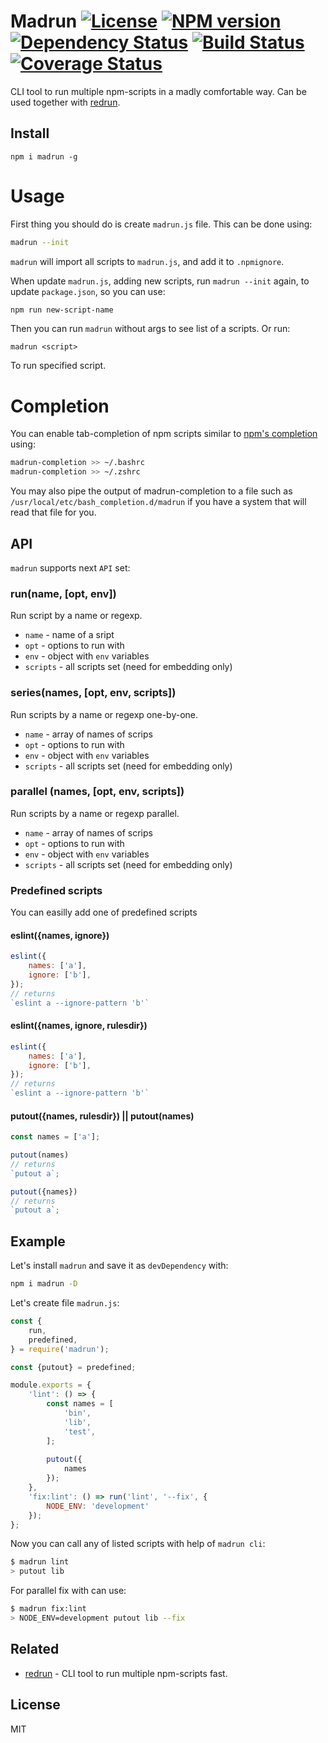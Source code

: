 # Madrun [![License][LicenseIMGURL]][LicenseURL] [![NPM version][NPMIMGURL]][NPMURL] [![Dependency Status][DependencyStatusIMGURL]][DependencyStatusURL] [![Build Status][BuildStatusIMGURL]][BuildStatusURL] [![Coverage Status][CoverageIMGURL]][CoverageURL]

CLI tool to run multiple npm-scripts in a madly comfortable way. Can be used together with [redrun](https://github.com/coderaiser/redrun).

## Install

```
npm i madrun -g
```

# Usage

First thing you should do is create `madrun.js` file.
This can be done using:

```sh
madrun --init
```

`madrun` will import all scripts to `madrun.js`, and add it to `.npmignore`.

When update `madrun.js`, adding new scripts, run `madrun --init` again, to update `package.json`, so you can use:

```sh
npm run new-script-name
```

Then you can run `madrun` without args to see list of a scripts. Or run: 

```
madrun <script>
```

To run specified script.

# Completion

You can enable tab-completion of npm scripts similar to [npm's completion](
https://docs.npmjs.com/cli/completion) using:

```sh
madrun-completion >> ~/.bashrc
madrun-completion >> ~/.zshrc
```

You may also pipe the output of madrun-completion to a file such as `/usr/local/etc/bash_completion.d/madrun` if you have a system that will read that file for you.

## API

`madrun` supports next `API` set:

### run(name, [opt, env])
Run script by a name or regexp.

- `name` - name of a sript
- `opt` - options to run with
- `env` - object with `env` variables
- `scripts` - all scripts set (need for embedding only)

### series(names, [opt, env, scripts])
Run scripts by a name or regexp one-by-one.

- `name` - array of names of scrips
- `opt` - options to run with
- `env` - object with `env` variables
- `scripts` - all scripts set (need for embedding only)

### parallel (names, [opt, env, scripts])
Run scripts by a name or regexp parallel.

- `name` - array of names of scrips
- `opt` - options to run with
- `env` - object with `env` variables
- `scripts` - all scripts set (need for embedding only)

### Predefined scripts

You can easilly add one of predefined scripts

#### eslint({names, ignore})

```js
eslint({
    names: ['a'],
    ignore: ['b'],
});
// returns
`eslint a --ignore-pattern 'b'`
```

#### eslint({names, ignore, rulesdir})

```js
eslint({
    names: ['a'],
    ignore: ['b'],
});
// returns
`eslint a --ignore-pattern 'b'`
```

#### putout({names, rulesdir}) || putout(names)

```js
const names = ['a'];

putout(names)
// returns
`putout a`;

putout({names})
// returns
`putout a`;
```

## Example

Let's install `madrun` and save it as `devDependency` with:

```sh
npm i madrun -D
```

Let's create file `madrun.js`:

```js
const {
    run,
    predefined,
} = require('madrun');

const {putout} = predefined;

module.exports = {
    'lint': () => {
        const names = [
            'bin',
            'lib',
            'test',
        ];
        
        putout({
            names
        });
    },
    'fix:lint': () => run('lint', '--fix', {
        NODE_ENV: 'development'
    });
};
```

Now you can call any of listed scripts with help of `madrun cli`:

```sh
$ madrun lint
> putout lib
```

For parallel fix with can use:

```sh
$ madrun fix:lint
> NODE_ENV=development putout lib --fix
```

## Related

- [redrun](https://github.com/coderaiser/redrun) - CLI tool to run multiple npm-scripts fast.

## License

MIT

[NPMIMGURL]:                https://img.shields.io/npm/v/madrun.svg?style=flat
[BuildStatusIMGURL]:        https://img.shields.io/travis/coderaiser/madrun/master.svg?style=flat
[DependencyStatusIMGURL]:   https://img.shields.io/david/coderaiser/madrun.svg?style=flat
[LicenseIMGURL]:            https://img.shields.io/badge/license-MIT-317BF9.svg?style=flat
[NPMURL]:                   https://npmjs.org/package/madrun "npm"
[BuildStatusURL]:           https://travis-ci.org/coderaiser/madrun  "Build Status"
[DependencyStatusURL]:      https://david-dm.org/coderaiser/madrun "Dependency Status"
[LicenseURL]:               https://tldrlegal.com/license/mit-license "MIT License"

[CoverageURL]:              https://coveralls.io/github/coderaiser/madrun?branch=master
[CoverageIMGURL]:           https://coveralls.io/repos/coderaiser/madrun/badge.svg?branch=master&service=github

